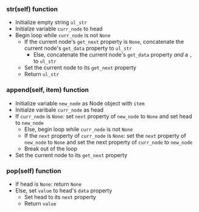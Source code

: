 ### __str__(self) function
* Initialize empty string `ul_str`
* Initialze variable `curr_node` to head
* Begin loop while `curr_node` is not `None`
  * If the current node's `get_next` property is `None`, concatenate the current node's `get_data` property to `ul_str`
    * Else, concatenate the current node's `get_data` property _and_ a `,` to `ul_str`
  * Set the current node to its `get_next` property
  * Return `ul_str`
### append(self, item) function
* Initialize variable `new_node` as Node object with `item`
* Initialze varibale `curr_node` as head
* If `curr_node` is `None`: set `next` property of `new_node` to `None` and set head to `new_node`
  * Else, begin loop while `curr_node` is not `None`
  * If the `next` property of `curr_node` is `None`: set the `next` property of `new_node` to `None` and set the next 
  property of `curr_node` to `new_node`
  * Break out of the loop
* Set the current node to its `get_next` property
### pop(self) function
* If head is `None`: return `None`
* Else, set `value` to head's `data` property
  * Set head to its `next` property
  * Return `value`